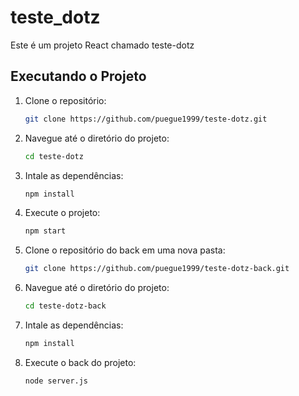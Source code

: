 # teste_dotz

Este é um projeto React chamado teste-dotz

## Executando o Projeto

1. Clone o repositório:

    ```bash
    git clone https://github.com/puegue1999/teste-dotz.git
    ```

2. Navegue até o diretório do projeto:

    ```bash
    cd teste-dotz
    ```

3. Intale as dependências:

    ```bash
    npm install
    ```

4. Execute o projeto:

    ```bash
    npm start
    ```
2. Clone o repositório do back em uma nova pasta:

    ```bash
    git clone https://github.com/puegue1999/teste-dotz-back.git
    ```

2. Navegue até o diretório do projeto:

    ```bash
    cd teste-dotz-back
    ```

3. Intale as dependências:

    ```bash
    npm install
    ```

4. Execute o back do projeto:

    ```bash
    node server.js
    ```

